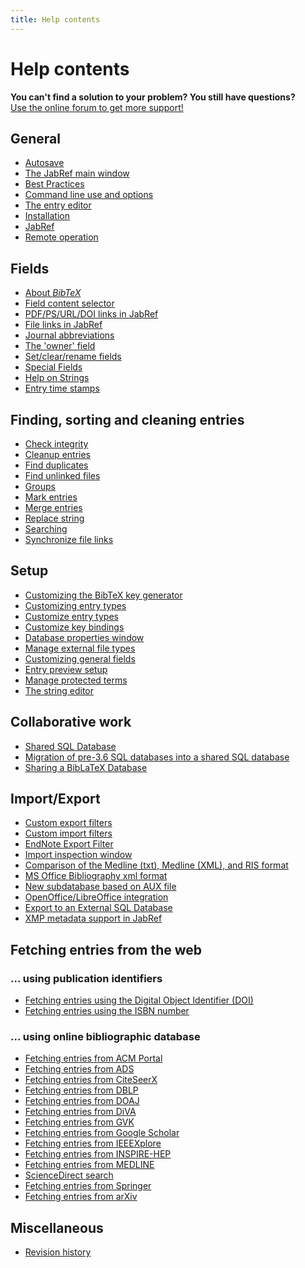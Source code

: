```yaml
---
title: Help contents
---
```


# Help contents

<div class="panel panel-info">
  <div class="panel-heading">
    <strong>You can't find a solution to your problem? You still have questions?</strong>
  </div>
  <div class="panel-body">
    <a class="btn btn-default" role="button" href="http://discourse.jabref.org">Use the online forum to get more support!</a>
  </div>
</div>


## General
- [Autosave](/it/Autosave)
- [The JabRef main window](/it/BaseFrame)
- [Best Practices](/it/BestPractices)
- [Command line use and options](/it/CommandLine)
- [The entry editor](/it/EntryEditor)
- [Installation](/it/Installation)
- [JabRef](/it/JabRef)
- [Remote operation](/it/Remote)


## Fields
- [About *BibTeX*](/it/Bibtex)
- [Field content selector](/it/ContentSelector)
- [PDF/PS/URL/DOI links in JabRef](/it/ExternalFiles)
- [File links in JabRef](/it/FileLinks)
- [Journal abbreviations](/it/JournalAbbreviations)
- [The 'owner' field](/it/Owner)
- [Set/clear/rename fields](/it/SetClearRenameFields)
- [Special Fields](/it/SpecialFields)
- [Help on Strings](/it/Strings)
- [Entry time stamps](/it/TimeStamp)


## Finding, sorting and cleaning entries
- [Check integrity](/it/CheckIntegrity)
- [Cleanup entries](/it/CleanupEntries)
- [Find duplicates](/it/FindDuplicates)
- [Find unlinked files](/it/FindUnlinkedFiles)
- [Groups](/it/Groups)
- [Mark entries](/it/Marking)
- [Merge entries](/it/MergeEntries)
- [Replace string](/it/ReplaceString)
- [Searching](/it/Search)
- [Synchronize file links](/it/SynchroFileLinks)


## Setup
- [Customizing the BibTeX key generator](/it/BibtexKeyPatterns)
- [Customizing entry types](/it/CustomEntries)
- [Customize entry types](/it/CustomEntryTypes)
- [Customize key bindings](/it/CustomKeyBindings)
- [Database properties window](/it/DatabaseProperties)
- [Manage external file types](/it/ExternalFileTypes)
- [Customizing general fields](/it/GeneralFields)
- [Entry preview setup](/it/Preview)
- [Manage protected terms](/it/ProtectedTerms)
- [The string editor](/it/StringEditor)


## Collaborative work
- [Shared SQL Database](/it/SQLDatabase)
- [Migration of pre-3.6 SQL databases into a shared SQL database](/it/SQLDatabaseMigration)
- [Sharing a BibLaTeX Database](/it/SharedBibFile)


## Import/Export
- [Custom export filters](/it/CustomExports)
- [Custom import filters](/it/CustomImports)
- [EndNote Export Filter](/it/EndNoteFilters)
- [Import inspection window](/it/ImportInspectionDialog)
- [Comparison of the Medline (txt), Medline (XML), and RIS format](/it/MedlineRIS)
- [MS Office Bibliography xml format](/it/MsOfficeBibFieldMapping)
- [New subdatabase based on AUX file](/it/NewBasedOnAux)
- [OpenOffice/LibreOffice integration](/it/OpenOfficeIntegration)
- [Export to an External SQL Database](/it/SQLExport)
- [XMP metadata support in JabRef](/it/XMP)


## Fetching entries from the web


### ... using publication identifiers
- [Fetching entries using the Digital Object Identifier (DOI)](/it/DOItoBibTeX)
- [Fetching entries using the ISBN number](/it/ISBNtoBibTeX)


### ... using online bibliographic database
- [Fetching entries from ACM Portal](/it/ACMPortal)
- [Fetching entries from ADS](/it/ADS)
- [Fetching entries from CiteSeerX](/it/CiteSeer)
- [Fetching entries from DBLP](/it/DBLP)
- [Fetching entries from DOAJ](/it/DOAJ)
- [Fetching entries from DiVA](/it/DiVAtoBibTeX)
- [Fetching entries from GVK](/it/GVK)
- [Fetching entries from Google Scholar](/it/GoogleScholar)
- [Fetching entries from IEEEXplore](/it/IEEEXplore)
- [Fetching entries from INSPIRE-HEP](/it/INSPIRE)
- [Fetching entries from MEDLINE](/it/Medline)
- [ScienceDirect search](/it/ScienceDirect)
- [Fetching entries from Springer](/it/Springer)
- [Fetching entries from arXiv](/it/arXiv)



## Miscellaneous
- [Revision history](/it/RevisionHistory)


